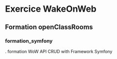 # Exercice WakeOnWeb
## Formation openClassRooms
### formation_symfony
. formation WoW API CRUD with Framework Symfony
